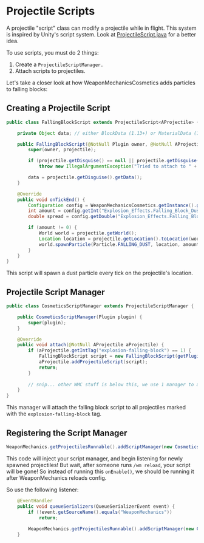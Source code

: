 # Projectile Scripts

A projectile "script" class can modify a projectile while in flight. This system is inspired by Unity's script system. Look at [ProjectileScript.java](https://github.com/WeaponMechanics/MechanicsMain/blob/master/WeaponMechanics/src/main/java/me/deecaad/weaponmechanics/weapon/projectile/ProjectileScript.java#L24) for a better idea.

To use scripts, you must do 2 things:

1. Create a `ProjectileScriptManager.`
2. Attach scripts to projectiles.

Let's take a closer look at how WeaponMechanicsCosmetics adds particles to falling blocks:

## Creating a Projectile Script

```java
public class FallingBlockScript extends ProjectileScript<AProjectile> {

    private Object data; // either BlockData (1.13+) or MaterialData (1.12-)

    public FallingBlockScript(@NotNull Plugin owner, @NotNull AProjectile projectile) {
        super(owner, projectile);

        if (projectile.getDisguise() == null || projectile.getDisguise().getType() != EntityType.FALLING_BLOCK)
            throw new IllegalArgumentException("Tried to attach to " + projectile + " when it doesn't have falling block");

        data = projectile.getDisguise().getData();
    }

    @Override
    public void onTickEnd() {
        Configuration config = WeaponMechanicsCosmetics.getInstance().getConfiguration();
        int amount = config.getInt("Explosion_Effects.Falling_Block_Dust.Amount");
        double spread = config.getDouble("Explosion_Effects.Falling_Block_Dust.Spread");

        if (amount != 0) {
            World world = projectile.getWorld();
            Location location = projectile.getLocation().toLocation(world);
            world.spawnParticle(Particle.FALLING_DUST, location, amount, spread, spread, spread, data);
        }
    }
}
```

This script will spawn a dust particle every tick on the projectile's location.&#x20;

## Projectile Script Manager

```java
public class CosmeticsScriptManager extends ProjectileScriptManager {

    public CosmeticsScriptManager(Plugin plugin) {
        super(plugin);
    }

    @Override
    public void attach(@NotNull AProjectile aProjectile) {
        if (aProjectile.getIntTag("explosion-falling-block") == 1) {
            FallingBlockScript script = new FallingBlockScript(getPlugin(), aProjectile);
            aProjectile.addProjectileScript(script);
            return;
        }
        
        // snip... other WMC stuff is below this, we use 1 manager to attach all scripts
    }
}
```

This manager will attach the falling block script to all projectiles marked with the `explosion-falling-block` tag.

## Registering the Script Manager

```java
WeaponMechanics.getProjectilesRunnable().addScriptManager(new CosmeticsScriptManager(plugin));
```

This code will inject your script manager, and begin listening for newly spawned projectiles! But wait, after someone runs `/wm reload`, your script will be gone! So instead of running this `onEnable()`, we should be running it after WeaponMechanics reloads config.&#x20;

So use the following listener:

```java
    @EventHandler
    public void queueSerializers(QueueSerializerEvent event) {
        if (!event.getSourceName().equals("WeaponMechanics"))
            return;
        
        WeaponMechanics.getProjectilesRunnable().addScriptManager(new CosmeticsScriptManager(plugin));  
    }
```
